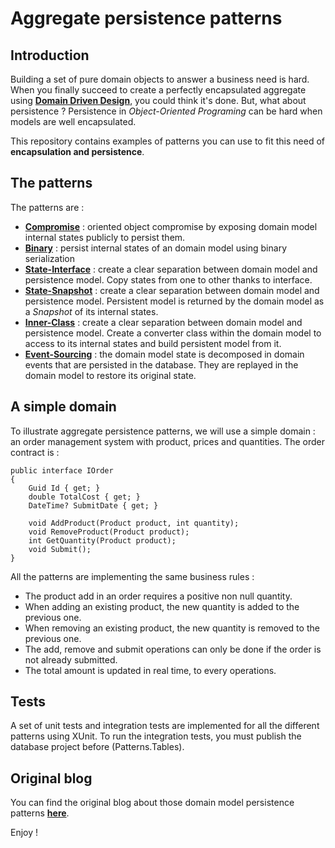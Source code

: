 # Aggregate persistence patterns

## Introduction
Building a set of pure domain objects to answer a business need is hard. When you finally succeed to create a perfectly
encapsulated aggregate using [**Domain Driven Design**](https://en.wikipedia.org/wiki/Domain-driven_design), 
you could think it's done. But, what about persistence ? Persistence in *Object-Oriented Programing* can be hard when models 
are well encapsulated.

This repository contains examples of patterns you can use to fit this need of **encapsulation and persistence**.

## The patterns
The patterns are :
* **[Compromise](/Patterns/Aggregate.Persistence.Compromise/)** 
: oriented object compromise by exposing domain model internal states publicly to persist them.
* **[Binary](/Patterns/Aggregate.Persistence.Binary)** 
: persist internal states of an domain model using binary serialization
* **[State-Interface](/Patterns/Aggregate.Persistence.StateInterface/)**
: create a clear separation between domain model and persistence model. Copy states from one to other
thanks to interface.
* **[State-Snapshot](/Patterns/Aggregate.Persistence.StateSnapshot/)**
: create a clear separation between domain model and persistence model. Persistent model is returned 
by the domain model as a *Snapshot* of its internal states.
* **[Inner-Class](/Patterns/Aggregate.Persistence.InnerClass/)**
: create a clear separation between domain model and persistence model. Create a converter class within 
the domain model to access to its internal states and build persistent model from it.
* **[Event-Sourcing](/Patterns/Aggregate.Persistence.EventSourcing/)**
: the domain model state is decomposed in domain events that are persisted in the database. They are 
replayed in the domain model to restore its original state.

## A simple domain
To illustrate aggregate persistence patterns, we will use a simple domain : an order management system with product, prices and quantities.
The order contract is :

```
public interface IOrder
{
    Guid Id { get; }
    double TotalCost { get; }
    DateTime? SubmitDate { get; }

    void AddProduct(Product product, int quantity);
    void RemoveProduct(Product product);
    int GetQuantity(Product product);
    void Submit();
}
```

All the patterns are implementing the same business rules :
* The product add in an order requires a positive non null quantity.
* When adding an existing product, the new quantity is added to the previous one.
* When removing an existing product, the new quantity is removed to the previous one.
* The add, remove and submit operations can only be done if the order is not already submitted.
* The total amount is updated in real time, to every operations.

## Tests
A set of unit tests and integration tests are implemented for all the different patterns using XUnit. To run the integration
tests, you must publish the database project before (Patterns.Tables).

## Original blog
You can find the original blog about those domain model persistence patterns [**here**](http://pierregillon.com/persister-un-pur-domain-model-pas-si-simple/).

Enjoy !
